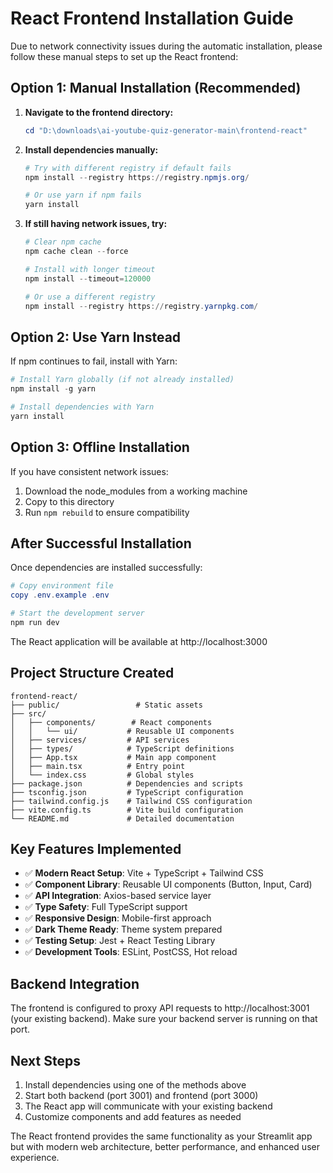 # React Frontend Installation Guide

Due to network connectivity issues during the automatic installation, please follow these manual steps to set up the React frontend:

## Option 1: Manual Installation (Recommended)

1. **Navigate to the frontend directory:**
   ```powershell
   cd "D:\downloads\ai-youtube-quiz-generator-main\frontend-react"
   ```

2. **Install dependencies manually:**
   ```powershell
   # Try with different registry if default fails
   npm install --registry https://registry.npmjs.org/
   
   # Or use yarn if npm fails
   yarn install
   ```

3. **If still having network issues, try:**
   ```powershell
   # Clear npm cache
   npm cache clean --force
   
   # Install with longer timeout
   npm install --timeout=120000
   
   # Or use a different registry
   npm install --registry https://registry.yarnpkg.com/
   ```

## Option 2: Use Yarn Instead

If npm continues to fail, install with Yarn:

```powershell
# Install Yarn globally (if not already installed)
npm install -g yarn

# Install dependencies with Yarn
yarn install
```

## Option 3: Offline Installation

If you have consistent network issues:

1. Download the node_modules from a working machine
2. Copy to this directory
3. Run `npm rebuild` to ensure compatibility

## After Successful Installation

Once dependencies are installed successfully:

```powershell
# Copy environment file
copy .env.example .env

# Start the development server
npm run dev
```

The React application will be available at http://localhost:3000

## Project Structure Created

```
frontend-react/
├── public/                 # Static assets
├── src/
│   ├── components/        # React components
│   │   └── ui/           # Reusable UI components
│   ├── services/         # API services
│   ├── types/            # TypeScript definitions
│   ├── App.tsx           # Main app component
│   ├── main.tsx          # Entry point
│   └── index.css         # Global styles
├── package.json          # Dependencies and scripts
├── tsconfig.json         # TypeScript configuration
├── tailwind.config.js    # Tailwind CSS configuration
├── vite.config.ts        # Vite build configuration
└── README.md             # Detailed documentation
```

## Key Features Implemented

- ✅ **Modern React Setup**: Vite + TypeScript + Tailwind CSS
- ✅ **Component Library**: Reusable UI components (Button, Input, Card)
- ✅ **API Integration**: Axios-based service layer
- ✅ **Type Safety**: Full TypeScript support
- ✅ **Responsive Design**: Mobile-first approach
- ✅ **Dark Theme Ready**: Theme system prepared
- ✅ **Testing Setup**: Jest + React Testing Library
- ✅ **Development Tools**: ESLint, PostCSS, Hot reload

## Backend Integration

The frontend is configured to proxy API requests to http://localhost:3001 (your existing backend). Make sure your backend server is running on that port.

## Next Steps

1. Install dependencies using one of the methods above
2. Start both backend (port 3001) and frontend (port 3000)
3. The React app will communicate with your existing backend
4. Customize components and add features as needed

The React frontend provides the same functionality as your Streamlit app but with modern web architecture, better performance, and enhanced user experience.
